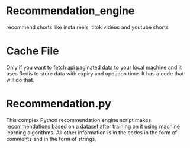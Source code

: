 # Recommendation_engine
recommend shorts like insta reels, titok videos and youtube shorts

# Cache File
Only if you want to fetch api paginated data to your local machine and it uses Redis to store data with expiry and updation time.
It has a code that will do that.

# Recommendation.py
This complex Python recommendation engine script makes recommendations based on a dataset after training on it using machine learning algorithms.
All other information is in the codes in the form of comments and in the form of strings.

